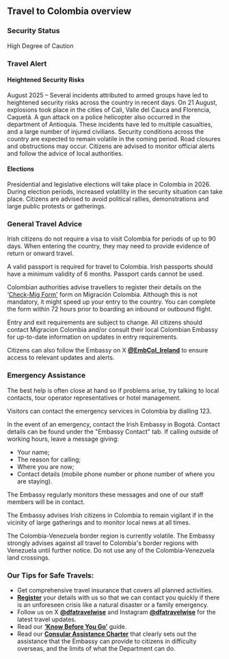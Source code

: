 ## Travel to Colombia overview

### **Security Status**

High Degree of Caution

### **Travel Alert**

#### **Heightened Security Risks**

August 2025 – Several incidents attributed to armed groups have led to heightened security risks across the country in recent days. On 21 August, explosions took place in the cities of Cali, Valle del Cauca and Florencia, Caquetá. A gun attack on a police helicopter also occurred in the department of Antioquia. These incidents have led to multiple casualties, and a large number of injured civilians. Security conditions across the country are expected to remain volatile in the coming period. Road closures and obstructions may occur. Citizens are advised to monitor official alerts and follow the advice of local authorities.

#### **Elections**

Presidential and legislative elections will take place in Colombia in 2026. During election periods, increased volatility in the security situation can take place. Citizens are advised to avoid political rallies, demonstrations and large public protests or gatherings.

### **General Travel Advice**

Irish citizens do not require a visa to visit Colombia for periods of up to 90 days. When entering the country, they may need to provide evidence of return or onward travel.

A valid passport is required for travel to Colombia. Irish passports should have a minimum validity of 6 months. Passport cards cannot be used.

Colombian authorities advise travellers to register their details on the ‘[Check-Mig Form'](https://apps.migracioncolombia.gov.co/pre-registro) form on Migración Colombia. Although this is not mandatory, it might speed up your entry to the country. You can complete the form within 72 hours prior to boarding an inbound or outbound flight.

Entry and exit requirements are subject to change. All citizens should contact Migracion Colombia and/or consult their local Colombian Embassy for up-to-date information on updates in entry requirements.

Citizens can also follow the Embassy on X [**@EmbCol\_Ireland**](https://twitter.com/embcol_ireland) to ensure access to relevant updates and alerts.

### **Emergency Assistance**

The best help is often close at hand so if problems arise, try talking to local contacts, tour operator representatives or hotel management.

Visitors can contact the emergency services in Colombia by dialling 123.

In the event of an emergency, contact the Irish Embassy in Bogotá. Contact details can be found under the "Embassy Contact" tab. If calling outside of working hours, leave a message giving:

* Your name;
* The reason for calling;
* Where you are now;
* Contact details (mobile phone number or phone number of where you are staying).

The Embassy regularly monitors these messages and one of our staff members will be in contact.

The Embassy advises Irish citizens in Colombia to remain vigilant if in the vicinity of large gatherings and to monitor local news at all times.

The Colombia-Venezuela border region is currently volatile. The Embassy strongly advises against all travel to Colombia's border regions with Venezuela until further notice. Do not use any of the Colombia-Venezuela land crossings.

### **Our Tips for Safe Travels:**

* Get comprehensive travel insurance that covers all planned activities.
* [**Register**](/en/dfa/overseas-travel/citizens-registration/) your details with us so that we can contact you quickly if there is an unforeseen crisis like a natural disaster or a family emergency.
* Follow us on X [**@dfatravelwise**](https://www.twitter.com/DFATravelWise) and Instagram [**@dfatravelwise**](https://www.instagram.com/dfatravelwise/) for the latest travel updates.
* Read our [**‘Know Before You Go’**](https://www.ireland.ie/en/dfa/overseas-travel/know-before-you-go/) guide.
* Read our [**Consular Assistance Charter**](https://www.ireland.ie/en/dfa/overseas-travel/assistance-abroad/consular-assistance-charter/) that clearly sets out the assistance that the Embassy can provide to citizens in difficulty overseas, and the limits of what the Department can do.
